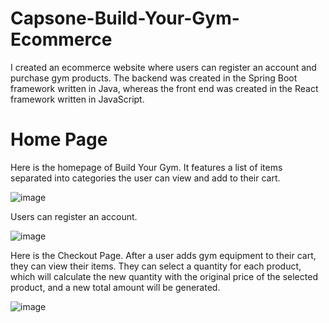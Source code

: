 # Capsone-Build-Your-Gym-Ecommerce
I created an ecommerce website where users can register an account and purchase gym products. The backend was created in the Spring Boot framework written in Java, whereas the front end was created in the React framework written in JavaScript.

# Home Page
Here is the homepage of Build Your Gym. It features a list of items separated into categories the user can view and add to their cart.

![image](https://user-images.githubusercontent.com/62003762/207675083-da747797-5b74-4f25-a3bb-a5609ab6708f.png)


Users can register an account.

![image](https://user-images.githubusercontent.com/62003762/207675553-c16088d2-c863-473b-8e23-41465d053b61.png)


Here is the Checkout Page. After a user adds gym equipment to their cart, they can view their items. They can select a quantity for each product, which will calculate the new quantity with the original price of the selected product, and a new total amount will be generated.

![image](https://user-images.githubusercontent.com/62003762/207676446-94517d19-e9c5-46b4-b23b-11c448dfa26b.png)
